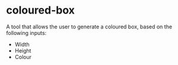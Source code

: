 # coloured-box

A tool that allows the user to generate a coloured box, based on the following inputs:

- Width
- Height
- Colour

